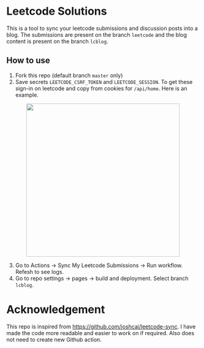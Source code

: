 # Leetcode Solutions
This is a tool to sync your leetcode submissions and discussion posts into a blog. The submissions are present on the branch `leetcode` and the blog content is present on the branch `lcblog`.

## How to use
1. Fork this repo (default branch `master` only)
2. Save secrets `LEETCODE_CSRF_TOKEN` and `LEETCODE_SESSION`. To get these sign-in on leetcode and copy from cookies for `/api/home`. Here is an example.
<p align="center">
<img src="https://user-images.githubusercontent.com/19518507/219264006-bc0fe23f-ccf0-4c24-9519-1ce3754b8ed4.png" height="400">
</p>

3. Go to Actions -> Sync My Leetcode Submissions -> Run workflow. Refesh to see logs.
4. Go to repo settings -> pages -> build and deployment. Select branch `lcblog`.

# Acknowledgement
This repo is inspired from https://github.com/joshcai/leetcode-sync. I have made the code more readable and easier to work on if required. Also does not need to create new Github action.
